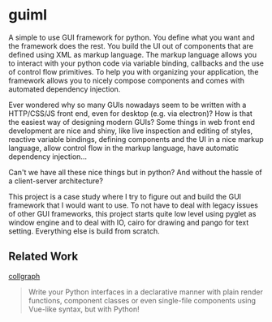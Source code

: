 
guiml
=====

A simple to use GUI framework for python. You define what you want and the
framework does the rest. You build the UI out of components that are defined
using XML as markup language. The markup language allows you to interact with
your python code via variable binding, callbacks and the use of control flow
primitives. To help you with organizing your application, the framework
allows you to nicely compose components and comes with automated dependency
injection.

Ever wondered why so many GUIs nowadays seem to be written with a HTTP/CSS/JS
front end, even for desktop (e.g. via electron)? How is that the easiest way
of designing modern GUIs? Some things in web front end development are nice
and shiny, like live inspection and editing of styles, reactive variable
bindings, defining components and the UI in a nice markup language, allow
control flow in the markup language, have automatic dependency injection...

Can't we have all these nice things but in python? And without the hassle of a
client-server architecture?

This project is a case study where I try to figure out and build the GUI
framework that I would want to use. To not have to deal with legacy issues of
other GUI frameworks, this project starts quite low level using pyglet as
window engine and to deal with IO, cairo for drawing and pango for text
setting. Everything else is build from scratch.



Related Work
------------

[collgraph](https://github.com/fork-tongue/collagraph)

> Write your Python interfaces in a declarative manner with plain render
> functions, component classes or even single-file components using Vue-like
> syntax, but with Python!